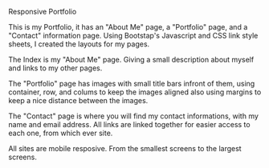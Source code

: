Responsive Portfolio

This is my Portfolio, it has an "About Me" page, a "Portfolio" page, and a "Contact" information page. Using Bootstap's Javascript and CSS link style sheets, I created the
layouts for my pages.

The Index is my "About Me" page. Giving a small description about myself and links to my
other pages.

The "Portfolio" page has images with small title bars infront of them, using container, row, and colums to keep the images aligned also using margins to keep a nice distance between the images.

The "Contact" page is where you will find my contact informations, with my name and email address. All links are linked together for easier access to each one, from which ever site.

All sites are mobile resposive. From the smallest screens to the largest screens.



